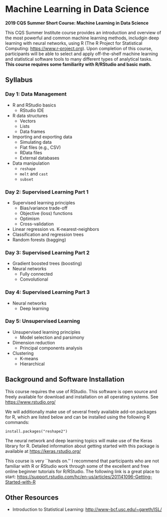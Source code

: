 # Machine Learning in Data Science

**2019 CQS Summer Short Course: Machine Learning in Data Science**

This CQS Summer Institute course provides an introduction and overview of the most powerful and common machine learning methods, includgin deep learning with neural networks, using R (The R Project for Statistical Computing: https://www.r-project.org). Upon completion of this course, participants will be able to select and apply off-the-shelf machine learning and statistical software tools to many different types of analytical tasks. **This course requires some familiarity with R/RStudio and basic math.**

## Syllabus

### Day 1: Data Management

* R and RStudio basics
  * RStudio IDE
* R data structures
  * Vectors
  * Lists
  * Data frames
* Importing and exporting data
  * Simulating data
  * Flat files (e.g., CSV)
  * RData files
  * External databases
* Data manipulation
  * `reshape`
  * `melt` and `cast`
  * `subset`

### Day 2: Supervised Learning Part 1

* Supervised learning principles 
  * Bias/variance trade-off
  * Objective (loss) functions
  * Optimism
  * Cross-validation
* Linear regression vs. K-nearest-neighbors
* Classification and regression trees 
* Random forests (bagging)

### Day 3: Supervised Learning Part 2

* Gradient boosted trees (boosting)
* Neural networks
  * Fully connected
  * Convolutional

### Day 4: Supervised Learning Part 3

* Neural networks
  * Deep learning

### Day 5: Unsupervised Learning

* Unsupervised learning principles
  * Model selection and parsimony
* Dimension reduction
  * Principal components analysis
* Clustering 
  * K-means
  * Hierarchical

## Background and Software Installation

This course requires the use of RStudio. This software is open source and freely available for download and installation on all operating systems. See https://www.rstudio.org/

We will additionally make use of several freely available add-on packages for R, which are listed below and can be installed using the following R commands:

```rstats
install.packages("reshape2")
```

The neural network and deep learning topics will make use of the Keras library for R. Detailed information about getting started with this package is available at https://keras.rstudio.org/

This course is very ``hands on.'' I recommend that participants who are not familiar with R or RStudio work through some of the excellent and free online beginner tutorials for R/RStudio. The following link is a great place to start: 
https://support.rstudio.com/hc/en-us/articles/201141096-Getting-Started-with-R

## Other Resources

* Introduction to Statistical Learning: http://www-bcf.usc.edu/~gareth/ISL/
